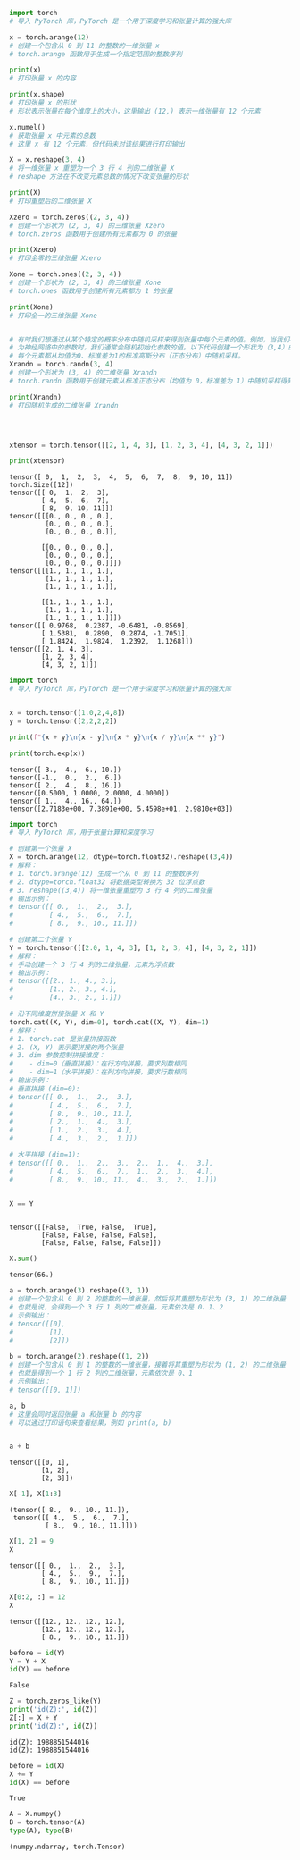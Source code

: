 ```python
import torch
# 导入 PyTorch 库，PyTorch 是一个用于深度学习和张量计算的强大库

x = torch.arange(12)
# 创建一个包含从 0 到 11 的整数的一维张量 x
# torch.arange 函数用于生成一个指定范围的整数序列

print(x)
# 打印张量 x 的内容

print(x.shape)
# 打印张量 x 的形状
# 形状表示张量在每个维度上的大小，这里输出 (12,) 表示一维张量有 12 个元素

x.numel()
# 获取张量 x 中元素的总数
# 这里 x 有 12 个元素，但代码未对该结果进行打印输出

X = x.reshape(3, 4)
# 将一维张量 x 重塑为一个 3 行 4 列的二维张量 X
# reshape 方法在不改变元素总数的情况下改变张量的形状

print(X)
# 打印重塑后的二维张量 X

Xzero = torch.zeros((2, 3, 4))
# 创建一个形状为 (2, 3, 4) 的三维张量 Xzero
# torch.zeros 函数用于创建所有元素都为 0 的张量

print(Xzero)
# 打印全零的三维张量 Xzero

Xone = torch.ones((2, 3, 4))
# 创建一个形状为 (2, 3, 4) 的三维张量 Xone
# torch.ones 函数用于创建所有元素都为 1 的张量

print(Xone)
# 打印全一的三维张量 Xone


# 有时我们想通过从某个特定的概率分布中随机采样来得到张量中每个元素的值。例如，当我们构造数组来作
# 为神经网络中的参数时，我们通常会随机初始化参数的值。以下代码创建一个形状为（3,4）的张量。其中的
# 每个元素都从均值为0、标准差为1的标准高斯分布（正态分布）中随机采样。
Xrandn = torch.randn(3, 4)
# 创建一个形状为 (3, 4) 的二维张量 Xrandn
# torch.randn 函数用于创建元素从标准正态分布（均值为 0，标准差为 1）中随机采样得到的张量

print(Xrandn)
# 打印随机生成的二维张量 Xrandn




xtensor = torch.tensor([[2, 1, 4, 3], [1, 2, 3, 4], [4, 3, 2, 1]])

print(xtensor)
```

    tensor([ 0,  1,  2,  3,  4,  5,  6,  7,  8,  9, 10, 11])
    torch.Size([12])
    tensor([[ 0,  1,  2,  3],
            [ 4,  5,  6,  7],
            [ 8,  9, 10, 11]])
    tensor([[[0., 0., 0., 0.],
             [0., 0., 0., 0.],
             [0., 0., 0., 0.]],
    
            [[0., 0., 0., 0.],
             [0., 0., 0., 0.],
             [0., 0., 0., 0.]]])
    tensor([[[1., 1., 1., 1.],
             [1., 1., 1., 1.],
             [1., 1., 1., 1.]],
    
            [[1., 1., 1., 1.],
             [1., 1., 1., 1.],
             [1., 1., 1., 1.]]])
    tensor([[ 0.9768,  0.2387, -0.6481, -0.8569],
            [ 1.5381,  0.2890,  0.2874, -1.7051],
            [ 1.8424,  1.9824,  1.2392,  1.1268]])
    tensor([[2, 1, 4, 3],
            [1, 2, 3, 4],
            [4, 3, 2, 1]])
    


```python
import torch
# 导入 PyTorch 库，PyTorch 是一个用于深度学习和张量计算的强大库


x = torch.tensor([1.0,2,4,8])
y = torch.tensor([2,2,2,2])

print(f"{x + y}\n{x - y}\n{x * y}\n{x / y}\n{x ** y}")

print(torch.exp(x))
```

    tensor([ 3.,  4.,  6., 10.])
    tensor([-1.,  0.,  2.,  6.])
    tensor([ 2.,  4.,  8., 16.])
    tensor([0.5000, 1.0000, 2.0000, 4.0000])
    tensor([ 1.,  4., 16., 64.])
    tensor([2.7183e+00, 7.3891e+00, 5.4598e+01, 2.9810e+03])
    


```python
import torch
# 导入 PyTorch 库，用于张量计算和深度学习

# 创建第一个张量 X
X = torch.arange(12, dtype=torch.float32).reshape((3,4))
# 解释：
# 1. torch.arange(12) 生成一个从 0 到 11 的整数序列
# 2. dtype=torch.float32 将数据类型转换为 32 位浮点数
# 3. reshape((3,4)) 将一维张量重塑为 3 行 4 列的二维张量
# 输出示例：
# tensor([[ 0.,  1.,  2.,  3.],
#         [ 4.,  5.,  6.,  7.],
#         [ 8.,  9., 10., 11.]])

# 创建第二个张量 Y
Y = torch.tensor([[2.0, 1, 4, 3], [1, 2, 3, 4], [4, 3, 2, 1]])
# 解释：
# 手动创建一个 3 行 4 列的二维张量，元素为浮点数
# 输出示例：
# tensor([[2., 1., 4., 3.],
#         [1., 2., 3., 4.],
#         [4., 3., 2., 1.]])

# 沿不同维度拼接张量 X 和 Y
torch.cat((X, Y), dim=0), torch.cat((X, Y), dim=1)
# 解释：
# 1. torch.cat 是张量拼接函数
# 2. (X, Y) 表示要拼接的两个张量
# 3. dim 参数控制拼接维度：
#    - dim=0（垂直拼接）：在行方向拼接，要求列数相同
#    - dim=1（水平拼接）：在列方向拼接，要求行数相同
# 输出示例：
# 垂直拼接 (dim=0):
# tensor([[ 0.,  1.,  2.,  3.],
#         [ 4.,  5.,  6.,  7.],
#         [ 8.,  9., 10., 11.],
#         [ 2.,  1.,  4.,  3.],
#         [ 1.,  2.,  3.,  4.],
#         [ 4.,  3.,  2.,  1.]])

# 水平拼接 (dim=1):
# tensor([[ 0.,  1.,  2.,  3.,  2.,  1.,  4.,  3.],
#         [ 4.,  5.,  6.,  7.,  1.,  2.,  3.,  4.],
#         [ 8.,  9., 10., 11.,  4.,  3.,  2.,  1.]])


X == Y



```




    tensor([[False,  True, False,  True],
            [False, False, False, False],
            [False, False, False, False]])




```python
X.sum()
```




    tensor(66.)




```python
a = torch.arange(3).reshape((3, 1))
# 创建一个包含从 0 到 2 的整数的一维张量，然后将其重塑为形状为 (3, 1) 的二维张量
# 也就是说，会得到一个 3 行 1 列的二维张量，元素依次是 0、1、2
# 示例输出：
# tensor([[0],
#         [1],
#         [2]])

b = torch.arange(2).reshape((1, 2))
# 创建一个包含从 0 到 1 的整数的一维张量，接着将其重塑为形状为 (1, 2) 的二维张量
# 也就是得到一个 1 行 2 列的二维张量，元素依次是 0、1
# 示例输出：
# tensor([[0, 1]])

a, b
# 这里会同时返回张量 a 和张量 b 的内容
# 可以通过打印语句来查看结果，例如 print(a, b) 


a + b
```




    tensor([[0, 1],
            [1, 2],
            [2, 3]])




```python
X[-1], X[1:3]
```




    (tensor([ 8.,  9., 10., 11.]),
     tensor([[ 4.,  5.,  6.,  7.],
             [ 8.,  9., 10., 11.]]))




```python
X[1, 2] = 9
X
```




    tensor([[ 0.,  1.,  2.,  3.],
            [ 4.,  5.,  9.,  7.],
            [ 8.,  9., 10., 11.]])




```python
X[0:2, :] = 12
X
```




    tensor([[12., 12., 12., 12.],
            [12., 12., 12., 12.],
            [ 8.,  9., 10., 11.]])




```python
before = id(Y)
Y = Y + X
id(Y) == before
```




    False




```python
Z = torch.zeros_like(Y)
print('id(Z):', id(Z))
Z[:] = X + Y
print('id(Z):', id(Z))
```

    id(Z): 1988851544016
    id(Z): 1988851544016
    


```python
before = id(X)
X += Y
id(X) == before
```




    True




```python
A = X.numpy()
B = torch.tensor(A)
type(A), type(B)
```




    (numpy.ndarray, torch.Tensor)


